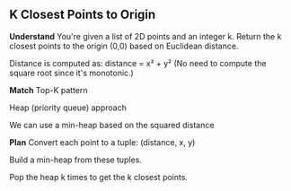## K Closest Points to Origin
**Understand**
You're given a list of 2D points and an integer k. Return the k closest points to the origin (0,0) based on Euclidean distance.

Distance is computed as: distance = x² + y²
(No need to compute the square root since it's monotonic.)

**Match**
Top-K pattern

Heap (priority queue) approach

We can use a min-heap based on the squared distance

**Plan**
Convert each point to a tuple: (distance, x, y)

Build a min-heap from these tuples.

Pop the heap k times to get the k closest points.

